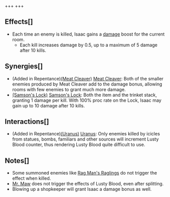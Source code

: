 +++
+++

Effects[]
---------


* Each time an enemy is killed, Isaac gains a [damage](/wiki/Damage "Damage") boost for the current room.
	+ Each kill increases damage by 0.5, up to a maximum of 5 damage after 10 kills.


Synergies[]
-----------


* (Added in Repentance)[(Meat Cleaver)](/wiki/Meat_Cleaver "Meat Cleaver") [Meat Cleaver](/wiki/Meat_Cleaver "Meat Cleaver"): Both of the smaller enemies produced by Meat Cleaver add to the damage bonus, allowing rooms with few enemies to grant much more damage.
* [(Samson's Lock)](/wiki/Samson%27s_Lock "Samson's Lock") [Samson's Lock](/wiki/Samson%27s_Lock "Samson's Lock"): Both the item and the trinket stack, granting 1 damage per kill. With 100% proc rate on the Lock, Isaac may gain up to 10 damage after 10 kills.


Interactions[]
--------------


* (Added in Repentance)[(Uranus)](/wiki/Uranus "Uranus") [Uranus](/wiki/Uranus "Uranus"): Only enemies killed by icicles from statues, bombs, familiars and other sources will increment Lusty Blood counter, thus rendering Lusty Blood quite difficult to use.


Notes[]
-------


* Some summoned enemies like [Rag Man's Raglings](/wiki/Trite#Rag_Man.27s_Ragling "Trite") do not trigger the effect when killed.
* [Mr. Maw](/wiki/Mr._Maw "Mr. Maw") does not trigger the effects of Lusty Blood, even after splitting.
* Blowing up a shopkeeper will grant Isaac a damage bonus as well.


